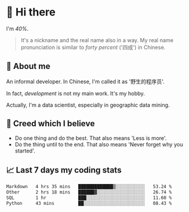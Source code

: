# 👋 Hi there

I'm *40%*.

> It's a nickname and the real name also in a way.
> My real name pronunciation is similar to *forty percent* ('四成') in Chinese.

## :speech_balloon: About me

An informal developer. In Chinese, I'm called it as '野生的程序员'.

In fact, _development_ is not my main work. It's my hobby.

Actually, I'm a data scientist, especially in geographic data mining.

## :see_no_evil: Creed which I believe

- Do one thing and do the best. That also means 'Less is more'.
- Do the thing until to the end. That also means 'Never forget why you started'.

## :chart_with_upwards_trend: Last 7 days my coding stats

<!--START_SECTION:waka-->

```txt
Markdown   4 hrs 35 mins   █████████████▒░░░░░░░░░░░   53.24 %
Other      2 hrs 18 mins   ██████▓░░░░░░░░░░░░░░░░░░   26.74 %
SQL        1 hr            ███░░░░░░░░░░░░░░░░░░░░░░   11.60 %
Python     43 mins         ██░░░░░░░░░░░░░░░░░░░░░░░   08.43 %
```

<!--END_SECTION:waka-->
